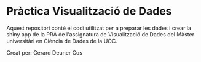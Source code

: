 # Pràctica Visualització de Dades
Aquest repositori conté el codi utilitzat per a preparar les dades i crear la shiny app de la PRA de l'assignatura de Visualització de Dades del Màster universitàri en Ciència de Dades de la UOC.

Creat per: Gerard Deuner Cos
